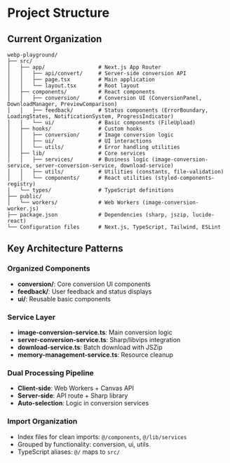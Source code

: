 # Project Structure

## Current Organization

```
webp-playground/
├── src/
│   ├── app/                 # Next.js App Router
│   │   ├── api/convert/     # Server-side conversion API
│   │   ├── page.tsx         # Main application
│   │   └── layout.tsx       # Root layout
│   ├── components/          # React components
│   │   ├── conversion/      # Conversion UI (ConversionPanel, DownloadManager, PreviewComparison)
│   │   ├── feedback/        # Status components (ErrorBoundary, LoadingStates, NotificationSystem, ProgressIndicator)
│   │   └── ui/              # Basic components (FileUpload)
│   ├── hooks/               # Custom hooks
│   │   ├── conversion/      # Image conversion logic
│   │   ├── ui/              # UI interactions
│   │   └── utils/           # Error handling utilities
│   ├── lib/                 # Core services
│   │   ├── services/        # Business logic (image-conversion-service, server-conversion-service, download-service)
│   │   ├── utils/           # Utilities (constants, file-validation)
│   │   └── components/      # React utilities (styled-components-registry)
│   └── types/               # TypeScript definitions
├── public/
│   └── workers/             # Web Workers (image-conversion-worker.js)
├── package.json             # Dependencies (sharp, jszip, lucide-react)
└── Configuration files      # Next.js, TypeScript, Tailwind, ESLint
```

## Key Architecture Patterns

### Organized Components
- **conversion/**: Core conversion UI components  
- **feedback/**: User feedback and status displays
- **ui/**: Reusable basic components

### Service Layer
- **image-conversion-service.ts**: Main conversion logic
- **server-conversion-service.ts**: Sharp/libvips integration  
- **download-service.ts**: Batch download with JSZip
- **memory-management-service.ts**: Resource cleanup

### Dual Processing Pipeline
- **Client-side**: Web Workers + Canvas API
- **Server-side**: API route + Sharp library
- **Auto-selection**: Logic in conversion services

### Import Organization
- Index files for clean imports: `@/components`, `@/lib/services`
- Grouped by functionality: conversion, ui, utils
- TypeScript aliases: `@/` maps to `src/`